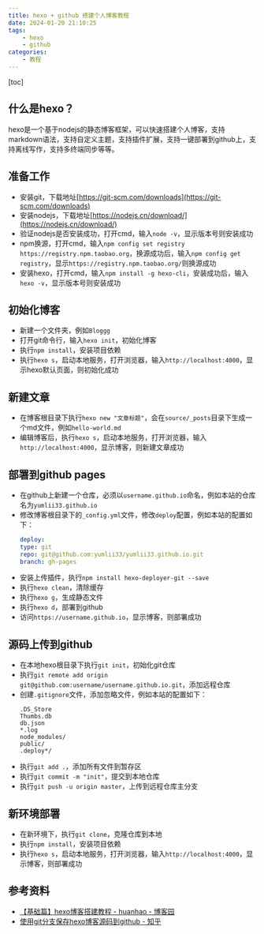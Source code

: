 ```yaml
---
title: hexo + github 搭建个人博客教程
date: 2024-01-20 21:10:25
tags:
    - hexo
    - github
categories:
    - 教程
---
```


[toc]

## 什么是hexo？

hexo是一个基于nodejs的静态博客框架，可以快速搭建个人博客，支持markdown语法，支持自定义主题，支持插件扩展，支持一键部署到github上，支持离线写作，支持多终端同步等等。

## 准备工作

- 安装git，下载地址[https://git-scm.com/downloads](https://git-scm.com/downloads)
- 安装nodejs，下载地址[https://nodejs.cn/download/](https://nodejs.cn/download/)
- 验证nodejs是否安装成功，打开cmd，输入`node -v`，显示版本号则安装成功
- npm换源，打开cmd，输入`npm config set registry https://registry.npm.taobao.org`，换源成功后，输入`npm config get registry`，显示`https://registry.npm.taobao.org/`则换源成功
- 安装hexo，打开cmd，输入`npm install -g hexo-cli`，安装成功后，输入`hexo -v`，显示版本号则安装成功

## 初始化博客

- 新建一个文件夹，例如`Bloggg`
- 打开git命令行，输入`hexo init`，初始化博客
- 执行`npm install`，安装项目依赖
- 执行`hexo s`，启动本地服务，打开浏览器，输入`http://localhost:4000`，显示hexo默认页面，则初始化成功


## 新建文章

- 在博客根目录下执行`hexo new "文章标题"`，会在`source/_posts`目录下生成一个md文件，例如`hello-world.md`
- 编辑博客后，执行`hexo s`，启动本地服务，打开浏览器，输入`http://localhost:4000`，显示博客，则新建文章成功

## 部署到github pages

- 在github上新建一个仓库，必须以`username.github.io`命名，例如本站的仓库名为`yumlii33.github.io`
- 修改博客根目录下的`_config.yml`文件，修改`deploy`配置，例如本站的配置如下：
    ```yml
    deploy:
    type: git
    repo: git@github.com:yumlii33/yumlii33.github.io.git
    branch: gh-pages
    ```
- 安装上传插件，执行`npm install hexo-deployer-git --save`
- 执行`hexo clean`，清除缓存
- 执行`hexo g`，生成静态文件
- 执行`hexo d`，部署到github
- 访问`https://username.github.io`，显示博客，则部署成功

## 源码上传到github

- 在本地hexo根目录下执行`git init`，初始化git仓库
- 执行`git remote add origin git@github.com:username/username.github.io.git`，添加远程仓库
- 创建`.gitignore`文件，添加忽略文件，例如本站的配置如下：
    ```gitignore
    .DS_Store
    Thumbs.db
    db.json
    *.log
    node_modules/
    public/
    .deploy*/
    ```
- 执行`git add .`，添加所有文件到暂存区
- 执行`git commit -m "init"`，提交到本地仓库
- 执行`git push -u origin master`，上传到远程仓库主分支

## 新环境部署

- 在新环境下，执行`git clone`，克隆仓库到本地
- 执行`npm install`，安装项目依赖
- 执行`hexo s`，启动本地服务，打开浏览器，输入`http://localhost:4000`，显示博客，则部署成功

## 参考资料

- [【基础篇】hexo博客搭建教程 - huanhao - 博客园](https://www.cnblogs.com/huanhao/p/hexobase.html)
- [使用git分支保存hexo博客源码到github - 知乎](https://zhuanlan.zhihu.com/p/71544809)